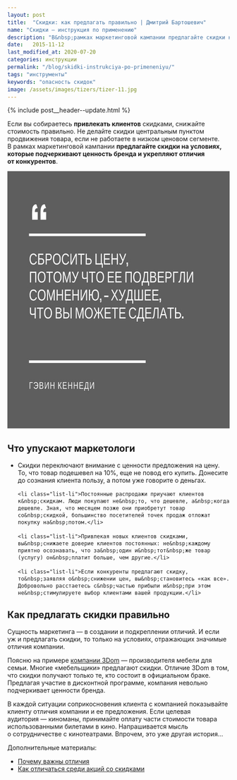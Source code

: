 ```yaml
---
layout: post
title:  "Cкидки: как предлагать правильно | Дмитрий Бартошевич"
name: "Скидки — инструкция по применению"
description: "В&nbsp;рамках маркетинговой кампании предлагайте скидки на&nbsp;условиях, которые подчеркивают ценность бренда и&nbsp;укрепляют отличия от&nbsp;конкурентов."
date:   2015-11-12
last_modified_at: 2020-07-20
categories: инструкции
permalink: "/blog/skidki-instrukciya-po-primeneniyu/"
tags: "инструменты"
keywords: "опасность скидок"
image: /assets/images/tizers/tizer-11.jpg
---
```


{% include post__header--update.html %}
<p>Если вы&nbsp;собираетесь <strong>привлекать клиентов</strong> скидками, снижайте стоимость правильно. Не&nbsp;делайте скидки центральным пунктом продвижения товара, если не&nbsp;работаете в&nbsp;низком ценовом сегменте. В&nbsp;рамках маркетинговой кампании <strong>предлагайте скидки на&nbsp;условиях, которые подчеркивают ценность бренда и&nbsp;укрепляют отличия от&nbsp;конкурентов</strong>.</p>

<div class="figure" itemprop="image" itemscope itemtype="http://schema.org/ImageObject">
<link itemprop="url" href="/assets/images/blog/skidki-instrukciya-po-primeneniyu/discount1.jpg" />
<picture>
                <source srcset="/assets/images/blog/skidki-instrukciya-po-primeneniyu/discount1.avif" type="image/avif">
                 <source srcset="/assets/images/blog/skidki-instrukciya-po-primeneniyu/discount1.webp" type="image/webp">               
               <img src="/assets/images/blog/skidki-instrukciya-po-primeneniyu/discount1.jpg" alt="цитата: сбросить цену - худшее, что вы можете сделать" width="695" height="583"  class="image" itemprop="contentUrl"/>
    </picture>
</div>

<section class="full-bleed row-gap--m max-width-text" >
<h2 class="section__title h1 bold ">Что упускают маркетологи</h2>
<ul class="additive-spacing">
	<li class="list-li">Скидки переключают внимание с&nbsp;ценности предложения на&nbsp;цену. То, что товар подешевел на&nbsp;10%, еще не&nbsp;повод его купить. Донесите до&nbsp;сознания клиента пользу, а&nbsp;потом уже говорите о&nbsp;деньгах.</li>

	<li class="list-li">Постоянные распродажи приучают клиентов к&nbsp;скидкам. Люди покупают не&nbsp;то, что дешевле, а&nbsp;когда дешевле. Зная, что месяцем позже они приобретут товар со&nbsp;скидкой, большинство посетителей точек продаж отложат покупку на&nbsp;потом.</li>
 
	<li class="list-li">Привлекая новых клиентов скидками, вы&nbsp;снижаете доверие клиентов постоянных: не&nbsp;каждому приятно осознавать, что за&nbsp;один и&nbsp;тот&nbsp;же товар (услугу) он&nbsp;платит больше, чем другие.</li>
 
	<li class="list-li">Если конкуренты предлагают скидку, то&nbsp;заявляя о&nbsp;снижении цен, вы&nbsp;становитесь «как все». Добровольно расстаетесь с&nbsp;частью прибыли и&nbsp;при этом не&nbsp;стимулируете выбор клиентами вашей продукции.</li>
 </ul>
</section>



<section class="full-bleed row-gap--m max-width-text" >
<h2 class="section__title h1 bold ">Как предлагать скидки правильно </h2>

<p>Сущность маркетинга — в&nbsp;создании и&nbsp;подкреплении отличий. И&nbsp;если уж&nbsp;и&nbsp;предлагать скидки, то&nbsp;только на&nbsp;условиях, отражающих значимые отличия компании.</p>

<p>Поясню на&nbsp;примере <a class="link" href="/blog/3dom-mebel-dlya-semi/">компании 3Dom</a>&nbsp;— производителя мебели для семьи. Многие «мебельщики» предлагают скидки. Отличие 3Dom в&nbsp;том, что скидки получают только&nbsp;те, кто состоит в&nbsp;официальном браке. Предлагая участие в&nbsp;дисконтной программе, компания невольно подчеркивает ценности бренда.</p>
<p>В&nbsp;каждой ситуации соприкосновения клиента с&nbsp;компанией показывайте клиенту отличия компании и&nbsp;ее&nbsp;предложения. Если целевая аудитория&nbsp;— киноманы, принимайте оплату части стоимости товара использованными билетами в&nbsp;кино. Напрашивается мысль о&nbsp;сотрудничестве с&nbsp;кинотеатрами. Впрочем, это уже другая история...</p>

<p class="mb-m mt-m"> Дополнительные материалы:</p>
<ul class="addictive-spacing">
<li class="list-li">
  <a class="link" href="/blog/2-idei-po-razvitiyu-marketinga/#distinction">Почему важны отличия</a>
</li>
<li class="list-li">
  <a class="link" href="/blog/akcii-so-skidkami/">Как отличаться среди акций со&nbsp;скидками</a>
</li>
</ul>
</section>